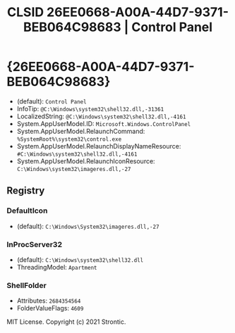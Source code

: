 ﻿---
title: "CLSID 26EE0668-A00A-44D7-9371-BEB064C98683 | Control Panel"
excerpt: What is COM-Object CLSID 26EE0668-A00A-44D7-9371-BEB064C98683?
---

# {26EE0668-A00A-44D7-9371-BEB064C98683}

* (default): `Control Panel`
* InfoTip: `@C:\Windows\system32\shell32.dll,-31361`
* LocalizedString: `@C:\Windows\system32\shell32.dll,-4161`
* System.AppUserModel.ID: `Microsoft.Windows.ControlPanel`
* System.AppUserModel.RelaunchCommand: `%SystemRoot%\system32\control.exe`
* System.AppUserModel.RelaunchDisplayNameResource: `#C:\Windows\system32\shell32.dll,-4161`
* System.AppUserModel.RelaunchIconResource: `C:\Windows\system32\imageres.dll,-27`

## Registry


### DefaultIcon

* (default): `C:\Windows\System32\imageres.dll,-27`

### InProcServer32

* (default): `C:\Windows\system32\shell32.dll`
* ThreadingModel: `Apartment`

### ShellFolder

* Attributes: `2684354564`
* FolderValueFlags: `4609`

MIT License. Copyright (c) 2021 Strontic.


